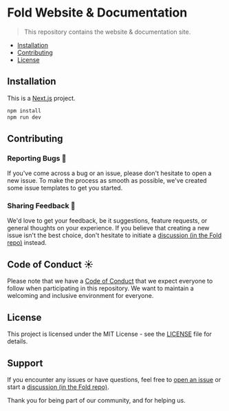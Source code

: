 # Fold Website & Documentation

> This repository contains the website & documentation site. 

- [Installation](#installation)
- [Contributing](#contributing)
- [License](#license)

## Installation

This is a [Next.js](https://nextjs.org/) project.

```bash
npm install
npm run dev
```

## Contributing

### Reporting Bugs 🐞
If you've come across a bug or an issue, please don't hesitate to open a new issue. To make the process as smooth as possible, we've created some issue templates to get you started.

### Sharing Feedback 📢
We'd love to get your feedback, be it suggestions, feature requests, or general thoughts on your experience. If you believe that creating a new issue isn't the best choice, don't hesitate to initiate a [discussion (in the Fold repo)](https://github.com/fold-dev/fold/discussions) instead.

## Code of Conduct ☀️
Please note that we have a [Code of Conduct](CODE_OF_CONDUCT.md) that we expect everyone to follow when participating in this repository. We want to maintain a welcoming and inclusive environment for everyone.

## License

This project is licensed under the MIT License - see the [LICENSE](./LICENSE) file for details.

## Support

If you encounter any issues or have questions, feel free to [open an issue](https://github.com/fold-dev/fold.dev/issues) or start a [discussion (in the Fold repo)](https://github.com/fold-dev/fold/discussions).

Thank you for being part of our community, and for helping us.
